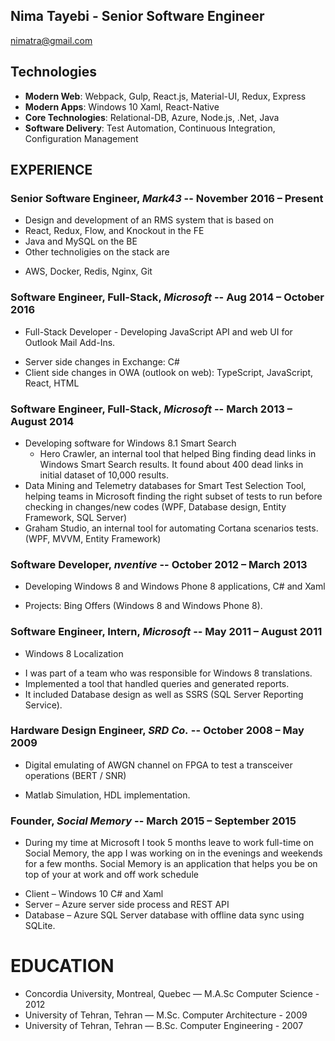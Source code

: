 Nima Tayebi - Senior Software Engineer
---------------
nimatra@gmail.com 


Technologies
---------------
* **Modern Web**: Webpack, Gulp, React.js, Material-UI, Redux, Express
* **Modern Apps**: Windows 10 Xaml, React-Native
* **Core Technologies**: Relational-DB, Azure, Node.js, .Net, Java
* **Software Delivery**: Test Automation, Continuous Integration, Configuration Management

EXPERIENCE
----------

### **Senior Software Engineer**, *Mark43* -- November 2016 – Present
 - Design and development of an RMS system that is based on
  - React, Redux, Flow, and Knockout in the FE
  - Java and MySQL on the BE
  - Other technoligies on the stack are
   * AWS, Docker, Redis, Nginx, Git

### **Software Engineer, Full-Stack**, *Microsoft* -- Aug 2014 – October 2016
 - Full-Stack Developer - Developing JavaScript API and web UI for Outlook Mail Add-Ins.  
  * Server side changes in Exchange: C# 
  * Client side changes in OWA (outlook on web): TypeScript, JavaScript, React, HTML

### **Software Engineer, Full-Stack**, *Microsoft* -- March 2013 – August 2014
 - Developing software for Windows 8.1 Smart Search  
   - Hero Crawler, an internal tool that helped Bing finding dead links in Windows Smart Search results. It found about 400 dead links in initial dataset of 10,000 results. 
 - Data Mining and Telemetry databases for Smart Test Selection Tool, helping teams in Microsoft finding the right subset of tests to run before checking in changes/new codes (WPF, Database design, Entity Framework, SQL Server) 
 - Graham Studio, an internal tool for automating Cortana scenarios tests. (WPF, MVVM, Entity Framework) 
 
### **Software Developer**, *nventive* -- October 2012 – March 2013
 - Developing Windows 8 and Windows Phone 8 applications, C# and Xaml  
  * Projects: Bing Offers (Windows 8 and Windows Phone 8). 
 
### **Software Engineer, Intern**, *Microsoft* -- May 2011 – August 2011
 - Windows 8 Localization 
  * I was part of a team who was responsible for Windows 8 translations. 
  * Implemented a tool that handled queries and generated reports. 
  * It included Database design as well as SSRS (SQL Server Reporting Service). 
 
### **Hardware Design Engineer**, *SRD Co.* -- October 2008 – May 2009 
- Digital emulating of AWGN channel on FPGA to test a transceiver operations (BERT / SNR) 
 * Matlab Simulation, HDL implementation. 
 
### **Founder**, *Social Memory* -- March 2015 – September 2015 
 - During my time at Microsoft I took 5 months leave to work full-time on Social Memory, the app I was working on in the evenings and weekends for a few months. Social Memory is an application that helps you be on top of your at work and off work schedule  
  * Client – Windows 10 C# and Xaml 
  * Server – Azure server side process and REST API 
  * Database – Azure SQL Server database with offline data sync using SQLite.

EDUCATION
=========
 - Concordia University, Montreal, Quebec — M.A.Sc Computer Science - 2012
 - University of Tehran, Tehran — M.Sc. Computer Architecture - 2009
 - University of Tehran, Tehran — B.Sc. Computer Engineering - 2007

